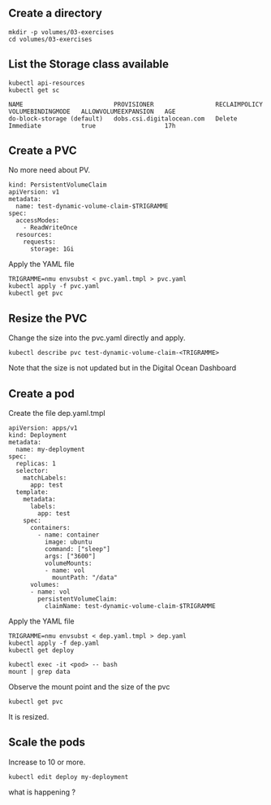 ## Create a directory

```
mkdir -p volumes/03-exercises
cd volumes/03-exercises
```

## List the Storage class available

```
kubectl api-resources
kubectl get sc
```

```
NAME                         PROVISIONER                 RECLAIMPOLICY   VOLUMEBINDINGMODE   ALLOWVOLUMEEXPANSION   AGE
do-block-storage (default)   dobs.csi.digitalocean.com   Delete          Immediate           true                   17h
```

## Create a PVC

No more need about PV.

```
kind: PersistentVolumeClaim
apiVersion: v1
metadata:
  name: test-dynamic-volume-claim-$TRIGRAMME
spec:
  accessModes:
    - ReadWriteOnce
  resources:
    requests:
      storage: 1Gi
```

Apply the YAML file

```
TRIGRAMME=nmu envsubst < pvc.yaml.tmpl > pvc.yaml
kubectl apply -f pvc.yaml
kubectl get pvc
```

## Resize the PVC

Change the size into the pvc.yaml directly and apply.

```
kubectl describe pvc test-dynamic-volume-claim-<TRIGRAMME>
```

Note that the size is not updated but in the Digital Ocean Dashboard

## Create a pod

Create the file dep.yaml.tmpl

```
apiVersion: apps/v1
kind: Deployment
metadata:
  name: my-deployment
spec:
  replicas: 1
  selector:
    matchLabels:
      app: test
  template:
    metadata:
      labels:
        app: test
    spec:
      containers:
        - name: container
          image: ubuntu
          command: ["sleep"]
          args: ["3600"]
          volumeMounts:
          - name: vol
            mountPath: "/data"
      volumes:
      - name: vol
        persistentVolumeClaim: 
          claimName: test-dynamic-volume-claim-$TRIGRAMME
```

Apply the YAML file

```
TRIGRAMME=nmu envsubst < dep.yaml.tmpl > dep.yaml
kubectl apply -f dep.yaml
kubectl get deploy
```

```
kubectl exec -it <pod> -- bash
mount | grep data
```

Observe the mount point and the size of the pvc

```
kubectl get pvc
```

It is resized.

## Scale the pods

Increase to 10 or more.

```
kubectl edit deploy my-deployment
```

what is happening ?

